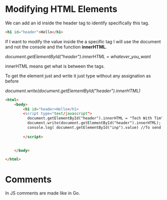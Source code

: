 # Modifying HTML Elements

We can add an id inside the header tag to identify specifically this tag.
```html
<h1 id="header">Hello</h1>
```
If I want to modify  the value inside the a specific tag I will use the document and not the console and the function **innerHTML**.

*document.getElementById("header").innerHTML = whatever_you_want*

innerHTML means get what is between the tags.

To get the element just and write it just type without any assignation as before

*document.write(document.getElementById("header").innerHTML)* 

```html
<html>
    <body>
        <h1 id="header>Hello</h1>
        <script type="text/javascript">
          document.getElementById("header").innerHTML = "Tech With Tim";
          document.write(document.getElementById("header").innerHTML);
          console.log( document.getElementById("inp").value) //To send in the console the value of the id "inp"
        
        </script>
     

    </body>

</html>

```

# Comments
In JS comments are made like in Go.

